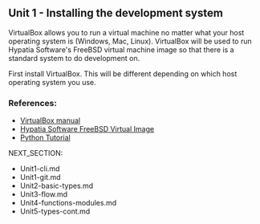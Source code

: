 Unit 1 - Installing the development system
---

VirtualBox allows you to run a virtual machine no matter what your
host operating system is (Windows, Mac, Linux).  VirtualBox
will be used to run Hypatia Software's FreeBSD virtual machine
image so that there is a standard system to do development on.

First install VirtualBox.  This will be different depending
on which host operating system you use.

### References:

* [VirtualBox manual](https://www.virtualbox.org/manual/)
* [Hypatia Software FreeBSD Virtual Image](http://hypatiasoftware.org/developer-image/)
* [Python Tutorial](https://docs.python.org/3/tutorial/)

NEXT_SECTION:

  * Unit1-cli.md
  * Unit1-git.md
  * Unit2-basic-types.md
  * Unit3-flow.md
  * Unit4-functions-modules.md
  * Unit5-types-cont.md
